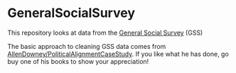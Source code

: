 # GeneralSocialSurvey
This repository looks at data from the [General Social Survey](https://gss.norc.org/) (GSS) 

The basic approach to cleaning GSS data comes from [AllenDowney/PoliticalAlignmentCaseStudy](https://github.com/AllenDowney/PoliticalAlignmentCaseStudy). If you like what he has done, go buy one of his books to show your appreciation!

